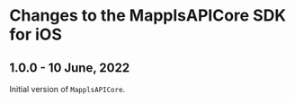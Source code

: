 # Changes to the MapplsAPICore SDK for iOS

## 1.0.0 - 10 June, 2022

Initial version of `MapplsAPICore`.